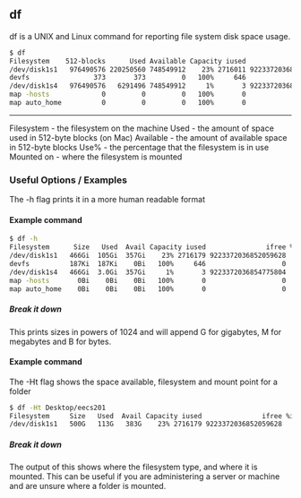 df
-------

df is a UNIX and Linux command for reporting file system disk space usage.

~~~ bash
$ df
Filesystem    512-blocks      Used Available Capacity iused               ifree %iused  Mounted on
/dev/disk1s1   976490576 220250560 748549912    23% 2716011 9223372036852059796    0%   /
devfs                373       373         0   100%     646                   0  100%   /dev
/dev/disk1s4   976490576   6291496 748549912     1%       3 9223372036854775804    0%   /private/var/vm
map -hosts             0         0         0   100%       0                   0  100%   /net
map auto_home          0         0         0   100%       0                   0  100%   /home
~~~

---

Filesystem - the filesystem on the machine
Used - the amount of space used in 512-byte blocks (on Mac)
Available - the amount of available space in 512-byte blocks
Use% - the percentage that the filesystem is in use
Mounted on - where the filesystem is mounted

### Useful Options / Examples

The -h flag prints it in a more human readable format

#### Example command

~~~ bash
$ df -h
Filesystem      Size   Used  Avail Capacity iused               ifree %iused  Mounted on
/dev/disk1s1   466Gi  105Gi  357Gi    23% 2716179 9223372036852059628    0%   /
devfs          187Ki  187Ki    0Bi   100%     646                   0  100%   /dev
/dev/disk1s4   466Gi  3.0Gi  357Gi     1%       3 9223372036854775804    0%   /private/var/vm
map -hosts       0Bi    0Bi    0Bi   100%       0                   0  100%   /net
map auto_home    0Bi    0Bi    0Bi   100%       0                   0  100%   /home
~~~

##### Break it down
This prints sizes in powers of 1024 and will append G for gigabytes, M for megabytes and B for bytes.

#### Example command
The -Ht flag shows the space available, filesystem and mount point for a folder

~~~ bash
$ df -Ht Desktop/eecs201
Filesystem     Size   Used  Avail Capacity iused               ifree %iused  Mounted on
/dev/disk1s1   500G   113G   383G    23% 2716179 9223372036852059628    0%   /
~~~

##### Break it down
The output of this shows where the filesystem type, and where it is mounted. This can be useful if you are administering a server or machine and are unsure where a folder is mounted.
